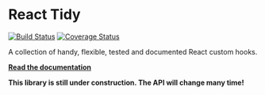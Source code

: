 # React Tidy

[![Build Status](https://travis-ci.org/webNeat/react-tidy.svg?branch=master)](https://travis-ci.org/webNeat/react-tidy)
[![Coverage Status](https://coveralls.io/repos/github/webNeat/react-tidy/badge.svg?branch=master)](https://coveralls.io/github/webNeat/react-tidy?branch=master)

A collection of handy, flexible, tested and documented React custom hooks.

[**Read the documentation**](http://webneat.net/react-tidy)

**This library is still under construction. The API will change many time!**